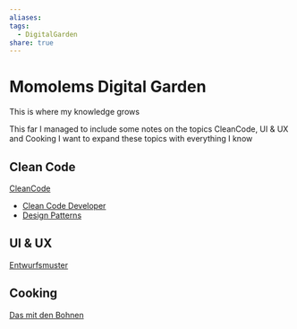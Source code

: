 ```yaml
---
aliases: 
tags:
  - DigitalGarden
share: true
---
```


# Momolems Digital Garden
This is where my knowledge grows

This far I managed to include some notes on the topics CleanCode, UI & UX and Cooking
I want to expand these topics with everything I know

## Clean Code
[CleanCode](Clean%20Code.md)
- [Clean Code Developer](Clean%20Code%20Developer.md)
- [Design Patterns](Design%20Patterns.md)

## UI & UX
[Entwurfsmuster](Design%20Patterns.md)

## Cooking
[Das mit den Bohnen](Das%20mit%20den%20Bohnen.md)